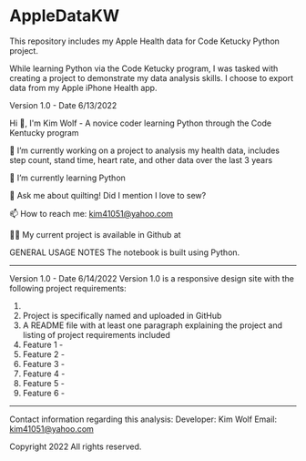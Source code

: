 # AppleDataKW
This repository includes my Apple Health data for Code Ketucky Python project. 

While learning Python via the Code Ketucky program, I was tasked with creating a project to demonstrate my data analysis skills. I choose to export data from my Apple iPhone Health app.

Version 1.0 - Date 6/13/2022


Hi 👋, I'm Kim Wolf - A novice coder learning Python through the Code Kentucky program

🔭 I’m currently working on a project to analysis my health data, includes step count, stand time, heart rate, and other data over the last 3 years

🌱 I’m currently learning Python

💬 Ask me about quilting! Did I mention I love to sew? 

📫 How to reach me: kim41051@yahoo.com

👨‍💻 My current project is available in Github at <insert link here>

GENERAL USAGE NOTES
The notebook is built using Python. 

---------------------------------------------------------------------------------------
Version 1.0 - Date 6/14/2022
Version 1.0 is a responsive design site with the following project requirements:
  1) <enter info here>
  2) Project is specifically named and uploaded in GitHub
  3) A README file with at least one paragraph explaining the project and listing of project requirements included
  4) Feature 1 - 
  5) Feature 2 - 
  6) Feature 3 - 
  7) Feature 4 -  
  8) Feature 5 - 
  9) Feature 6 -  

---------------------------------------------------------------------------------------

Contact information regarding this analysis: 
  Developer: Kim Wolf
  Email: kim41051@yahoo.com

Copyright 2022 All rights reserved.
